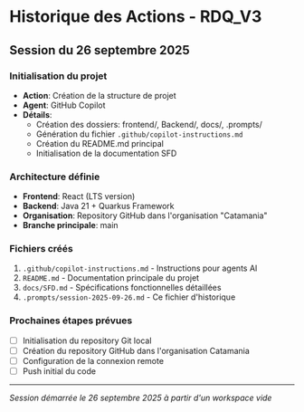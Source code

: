 # Historique des Actions - RDQ_V3

## Session du 26 septembre 2025

### Initialisation du projet
- **Action**: Création de la structure de projet
- **Agent**: GitHub Copilot
- **Détails**: 
  - Création des dossiers: frontend/, Backend/, docs/, .prompts/
  - Génération du fichier `.github/copilot-instructions.md`
  - Création du README.md principal
  - Initialisation de la documentation SFD

### Architecture définie
- **Frontend**: React (LTS version)
- **Backend**: Java 21 + Quarkus Framework
- **Organisation**: Repository GitHub dans l'organisation "Catamania"
- **Branche principale**: main

### Fichiers créés
1. `.github/copilot-instructions.md` - Instructions pour agents AI
2. `README.md` - Documentation principale du projet
3. `docs/SFD.md` - Spécifications fonctionnelles détaillées
4. `.prompts/session-2025-09-26.md` - Ce fichier d'historique

### Prochaines étapes prévues
- [ ] Initialisation du repository Git local
- [ ] Création du repository GitHub dans l'organisation Catamania
- [ ] Configuration de la connexion remote
- [ ] Push initial du code

---
*Session démarrée le 26 septembre 2025 à partir d'un workspace vide*